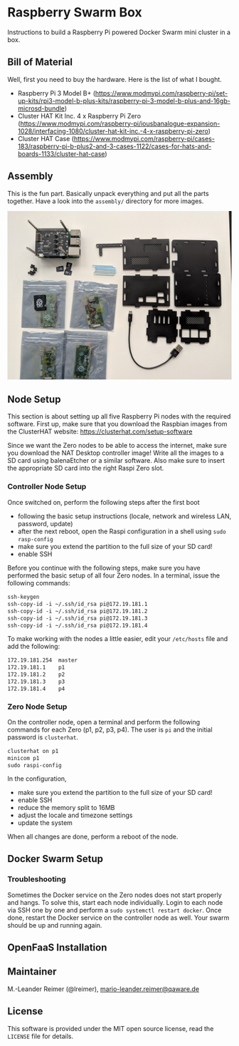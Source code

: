 # Raspberry Swarm Box

Instructions to build a Raspberry Pi powered Docker Swarm mini cluster in a box.

## Bill of Material

Well, first you need to buy the hardware. Here is the list of what I bought.

* Raspberry Pi 3 Model B+ (https://www.modmypi.com/raspberry-pi/set-up-kits/rpi3-model-b-plus-kits/raspberry-pi-3-model-b-plus-and-16gb-microsd-bundle)
* Cluster HAT Kit Inc. 4 x Raspberry Pi Zero (https://www.modmypi.com/raspberry-pi/iousbanalogue-expansion-1028/interfacing-1080/cluster-hat-kit-inc.-4-x-raspberry-pi-zero)
* Cluster HAT Case (https://www.modmypi.com/raspberry-pi/cases-183/raspberry-pi-b-plus2-and-3-cases-1122/cases-for-hats-and-boards-1133/cluster-hat-case)

## Assembly

This is the fun part. Basically unpack everything and put all the parts together.
Have a look into the `assembly/` directory for more images.

![](assembly/IMG_20190207_134102.jpg)

## Node Setup

This section is about setting up all five Raspberry Pi nodes with the required software. First up, make sure that you download
the Raspbian images from the ClusterHAT website: https://clusterhat.com/setup-software

Since we want the Zero nodes to be able to access the internet, make sure you download the NAT Desktop controller image! Write all
the images to a SD card using balenaEtcher or a similar software. Also make sure to insert the appropriate SD card into the right
Raspi Zero slot.

### Controller Node Setup

Once switched on, perform the following steps after the first boot
- following the basic setup instructions (locale, network and wireless LAN, password, update)
- after the next reboot, open the Raspi configuration in a shell using `sudo rasp-config`
- make sure you extend the partition to the full size of your SD card! 
- enable SSH

Before you continue with the following steps, make sure you have performed the basic setup of all four Zero nodes.
In a terminal, issue the following commands:
```
ssh-keygen 
ssh-copy-id -i ~/.ssh/id_rsa pi@172.19.181.1
ssh-copy-id -i ~/.ssh/id_rsa pi@172.19.181.2
ssh-copy-id -i ~/.ssh/id_rsa pi@172.19.181.3
ssh-copy-id -i ~/.ssh/id_rsa pi@172.19.181.4
```

To make working with the nodes a little easier, edit your `/etc/hosts` file and add the following:
```
172.19.181.254  master
172.19.181.1    p1
172.19.181.2    p2
172.19.181.3    p3
172.19.181.4    p4
```

### Zero Node Setup

On the controller node, open a terminal and perform the following commands for each Zero (p1, p2, p3, p4).
The user is `pi` and the initial password is `clusterhat`. 

```
clusterhat on p1
minicom p1
sudo raspi-config
```

In the configuration, 
- make sure you extend the partition to the full size of your SD card! 
- enable SSH
- reduce the memory split to 16MB
- adjust the locale and timezone settings
- update the system

When all changes are done, perform a reboot of the node. 


## Docker Swarm Setup


### Troubleshooting

Sometimes the Docker service on the Zero nodes does not start properly and hangs. To solve this, start each node individually. Login to each node
via SSH one by one and perform a `sudo systemctl restart docker`. Once done, restart the Docker service on the controller node as well. Your swarm
should be up and running again.


## OpenFaaS Installation

## Maintainer

M.-Leander Reimer (@lreimer), <mario-leander.reimer@qaware.de>

## License

This software is provided under the MIT open source license, read the `LICENSE`
file for details.
